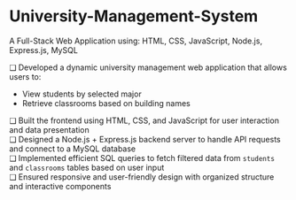 # University-Management-System

A Full-Stack Web Application using: HTML, CSS, JavaScript, Node.js, Express.js, MySQL  

❑ Developed a dynamic university management web application that allows users to:
- View students by selected major  
- Retrieve classrooms based on building names  

❑ Built the frontend using HTML, CSS, and JavaScript for user interaction and data presentation  
❑ Designed a Node.js + Express.js backend server to handle API requests and connect to a MySQL database  
❑ Implemented efficient SQL queries to fetch filtered data from `students` and `classrooms` tables based on user input  
❑ Ensured responsive and user-friendly design with organized structure and interactive components  
